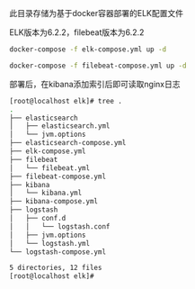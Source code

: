 此目录存储为基于docker容器部署的ELK配置文件  

ELK版本为6.2.2，filebeat版本为6.2.2  

```bash
docker-compose -f elk-compose.yml up -d
```
```bash
docker-compose -f filebeat-compose.yml up -d
```
部署后，在kibana添加索引后即可读取nginx日志  

```bash
[root@localhost elk]# tree .
.
├── elasticsearch
│   ├── elasticsearch.yml
│   └── jvm.options
├── elasticsearch-compose.yml
├── elk-compose.yml
├── filebeat
│   └── filebeat.yml
├── filebeat-compose.yml
├── kibana
│   └── kibana.yml
├── kibana-compose.yml
├── logstash
│   ├── conf.d
│   │   └── logstash.conf
│   ├── jvm.options
│   └── logstash.yml
└── logstash-compose.yml

5 directories, 12 files
[root@localhost elk]#
```
